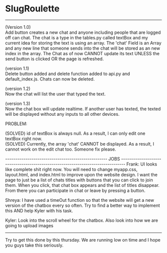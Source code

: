 # SlugRoulette

-----------------------------------------------------------------------------------------------------------------------------------------
(Version 1.0)                                                                                                                             
  Add button creates a new chat and anyone including people that are logged off can chat. The chat is a type in the tables.py called textBox and my current idea for storing the text is using an array. The 'chat' Field is an Array and any new line that someone sends into the chat will be stored as an new index in the array. The Chat as of now CANNOT update its text UNLESS the send button is clicked OR the page is refreshed. 
  
(version 1.1)                                                                                                                             
  Delete button added and delete function added to api.py and default_index.js. Chats can now be deleted.

(version 1.2)                                                                                                                             
  Now the chat will list the user that typed the text.
  
(version 1.3)                                                                                                                             
  Now the chat box will update realtime. If another user has texted, the texted will be displayed without any inputs to all other devices.

PROBLEM:

  (SOLVED) id of textBox is always null. As a result, I can only edit one textBox right now.                                               
  (SOLVED) Currently, the array 'chat' CANNOT be displayed. As a result, I cannot work on the edit chat too. Someone fix please. 
  
--------------------------------------------------- JOBS --------------------------------------------------------------------------------
  Frank: UI looks like complete shit right now. You will need to change myapp.css, layout.html, and index.html to improve upon the website design. I want the page to just be a list of chats titles with buttons that you can click to join them. When you click, that chat box appears and the list of titles disappear. From there you can participate in chat or leave by pressing a button. 
  
  Shreya: I have used a timeOut function so that the website will get a new version of the chatbox every so often. Try to find a better way to implement this AND help Kyler with his task.
  
  Kyler: Look into the scroll wheel for the chatbox. Also look into how we are going to upload images
  
-----------------------------------------------------------------------------------------------------------------------------------------
Try to get this done by this thursday. We are running low on time and I hope you guys take this seriously.

